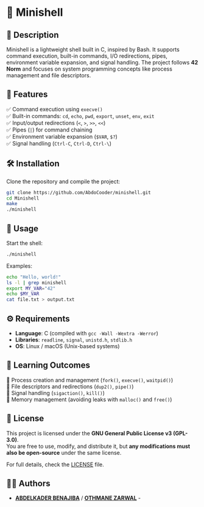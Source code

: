 # 🐚 Minishell  

## 📌 Description  
Minishell is a lightweight shell built in C, inspired by Bash. It supports command execution, built-in commands, I/O redirections, pipes, environment variable expansion, and signal handling. The project follows **42 Norm** and focuses on system programming concepts like process management and file descriptors.  

## 🚀 Features  
✅ Command execution using `execve()`  
✅ Built-in commands: `cd`, `echo`, `pwd`, `export`, `unset`, `env`, `exit`  
✅ Input/output redirections (`<`, `>`, `>>`, `<<`)  
✅ Pipes (`|`) for command chaining     
✅ Environment variable expansion (`$VAR`, `$?`)  
✅ Signal handling (`Ctrl-C`, `Ctrl-D`, `Ctrl-\`)  

## 🛠️ Installation  
Clone the repository and compile the project:  
```bash
git clone https://github.com/AbdoCooder/minishell.git
cd Minishell
make
./minishell
```

## 📜 Usage  
Start the shell:  
```bash
./minishell
```
Examples:  
```bash
echo "Hello, world!"
ls -l | grep minishell
export MY_VAR="42"
echo $MY_VAR
cat file.txt > output.txt
```

## ⚙️ Requirements  
- **Language**: C (compiled with `gcc -Wall -Wextra -Werror`)  
- **Libraries**: `readline`, `signal`, `unistd.h`, `stdlib.h`  
- **OS**: Linux / macOS (Unix-based systems)  

## 📖 Learning Outcomes  
🔹 Process creation and management (`fork()`, `execve()`, `waitpid()`)  
🔹 File descriptors and redirections (`dup2()`, `pipe()`)  
🔹 Signal handling (`sigaction()`, `kill()`)  
🔹 Memory management (avoiding leaks with `malloc()` and `free()`)  

## 📄 License  
This project is licensed under the **GNU General Public License v3 (GPL-3.0)**.  
You are free to use, modify, and distribute it, but **any modifications must also be open-source** under the same license.  

For full details, check the [LICENSE](https://www.gnu.org/licenses/gpl-3.0.en.html) file.  

## 👨‍💻 Authors  
- [**ABDELKADER BENAJIBA**](https://github.com/AbdoCooder)  /  [**OTHMANE ZARWAL**](https://github.com/YAGAME-YAGAME) -
